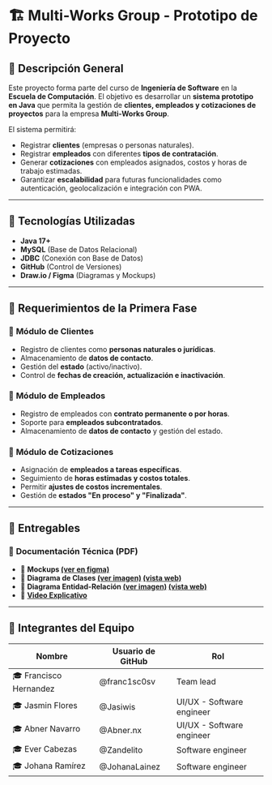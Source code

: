 # 🏗️ Multi-Works Group - Prototipo de Proyecto

## 📖 Descripción General
Este proyecto forma parte del curso de **Ingeniería de Software** en la **Escuela de Computación**. El objetivo es desarrollar un **sistema prototipo en Java** que permita la gestión de **clientes, empleados y cotizaciones de proyectos** para la empresa **Multi-Works Group**.

El sistema permitirá:
- Registrar **clientes** (empresas o personas naturales).
- Registrar **empleados** con diferentes **tipos de contratación**.
- Generar **cotizaciones** con empleados asignados, costos y horas de trabajo estimadas.
- Garantizar **escalabilidad** para futuras funcionalidades como autenticación, geolocalización e integración con PWA.

---

## 🔧 **Tecnologías Utilizadas**
- **Java 17+**
- **MySQL** (Base de Datos Relacional)
- **JDBC** (Conexión con Base de Datos)
- **GitHub** (Control de Versiones)
- **Draw.io / Figma** (Diagramas y Mockups)

---

## 📜 **Requerimientos de la Primera Fase**
### 🏢 **Módulo de Clientes**
- Registro de clientes como **personas naturales o jurídicas**.
- Almacenamiento de **datos de contacto**.
- Gestión del **estado** (activo/inactivo).
- Control de **fechas de creación, actualización e inactivación**.

### 👷 **Módulo de Empleados**
- Registro de empleados con **contrato permanente o por horas**.
- Soporte para **empleados subcontratados**.
- Almacenamiento de **datos de contacto** y gestión del estado.

### 📑 **Módulo de Cotizaciones**
- Asignación de **empleados a tareas específicas**.
- Seguimiento de **horas estimadas y costos totales**.
- Permitir **ajustes de costos incrementales**.
- Gestión de **estados "En proceso" y "Finalizada"**.

---

## 📌 **Entregables**
### 📄 **Documentación Técnica (PDF)**
- 📌 **Mockups [(ver en figma)](docs/mockups/)**
- 📌 **Diagrama de Clases [(ver imagen)](docs/class-diagram.drawio.png) [(vista web)](https://drive.google.com/file/d/1ef5F9pC0PROyEv1OEEhRTNpccLwVn6hl/view?usp=sharing)**
- 📌 **Diagrama Entidad-Relación [(ver imagen)](docs/er-diagram.drawio.png) [(vista web)](https://drive.google.com/file/d/1EACcjV1xd8rfHNl_C1pnl7CFUDz_-pUC/view?usp=sharing)**
- 📌 **[Video Explicativo](#🎥-video-explicativo)**

---


## 🤝 **Integrantes del Equipo**
| Nombre | Usuario de GitHub | Rol |
|--------|-----------------|-----|
| 🎓 Francisco Hernandez | @franc1sc0sv | Team lead |
| 🎓 Jasmin Flores | @Jasiwis | UI/UX - Software engineer |
| 🎓 Abner Navarro | @Abner.nx | UI/UX - Software engineer |
| 🎓 Ever Cabezas | @Zandelito | Software engineer |
| 🎓 Johana Ramírez | @JohanaLainez | Software engineer |


